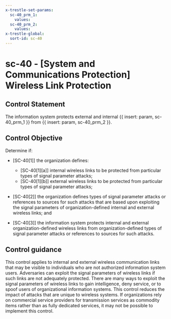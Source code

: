 ```yaml
---
x-trestle-set-params:
  sc-40_prm_1:
    values:
  sc-40_prm_2:
    values:
x-trestle-global:
  sort-id: sc-40
---
```


# sc-40 - \[System and Communications Protection\] Wireless Link Protection

## Control Statement

The information system protects external and internal {{ insert: param, sc-40_prm_1 }} from {{ insert: param, sc-40_prm_2 }}.

## Control Objective

Determine if:

- \[SC-40[1]\] the organization defines:

  - \[SC-40[1][a]\] internal wireless links to be protected from particular types of signal parameter attacks;
  - \[SC-40[1][b]\] external wireless links to be protected from particular types of signal parameter attacks;

- \[SC-40[2]\] the organization defines types of signal parameter attacks or references to sources for such attacks that are based upon exploiting the signal parameters of organization-defined internal and external wireless links; and

- \[SC-40[3]\] the information system protects internal and external organization-defined wireless links from organization-defined types of signal parameter attacks or references to sources for such attacks.

## Control guidance

This control applies to internal and external wireless communication links that may be visible to individuals who are not authorized information system users. Adversaries can exploit the signal parameters of wireless links if such links are not adequately protected. There are many ways to exploit the signal parameters of wireless links to gain intelligence, deny service, or to spoof users of organizational information systems. This control reduces the impact of attacks that are unique to wireless systems. If organizations rely on commercial service providers for transmission services as commodity items rather than as fully dedicated services, it may not be possible to implement this control.
